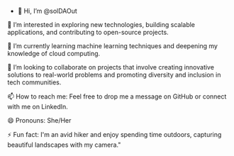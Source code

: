 - 👋 Hi, I’m @solDAOut

👀 I’m interested in exploring new technologies, building scalable applications, and contributing to open-source projects.

🌱 I’m currently learning machine learning techniques and deepening my knowledge of cloud computing.

💞️ I’m looking to collaborate on projects that involve creating innovative solutions to real-world problems and promoting diversity and inclusion in tech communities.

📫 How to reach me: Feel free to drop me a message on GitHub or connect with me on LinkedIn.

😄 Pronouns: She/Her

⚡ Fun fact: I'm an avid hiker and enjoy spending time outdoors, capturing beautiful landscapes with my camera."

<!---
solDAOut/solDAOut is a ✨ special ✨ repository because its `README.md` (this file) appears on your GitHub profile.
You can click the Preview link to take a look at your changes.
--->

